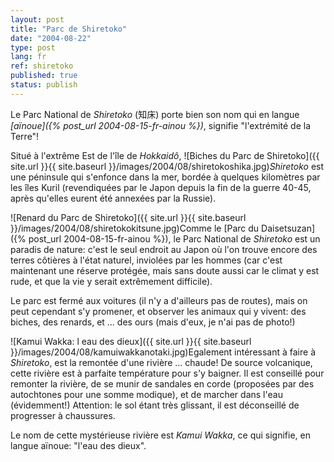 ```yaml
---
layout: post
title: "Parc de Shiretoko"
date: "2004-08-22"
type: post
lang: fr
ref: shiretoko
published: true
status: publish
---
```




Le Parc National de _Shiretoko_ (知床) porte bien son nom qui en langue _[aïnoue]({% post_url 2004-08-15-fr-ainou %})_, signifie "l'extrémité de la Terre"!

Situé à l'extrême Est de l'île de _Hokkaidô_, ![Biches du Parc de Shiretoko]({{ site.url }}{{ site.baseurl }}/images/2004/08/shiretokoshika.jpg)_Shiretoko_ est une péninsule qui s'enfonce dans la mer, bordée à quelques kilomètres par les îles Kuril (revendiquées par le Japon depuis la fin de la guerre 40-45, après qu'elles eurent été annexées par la Russie).

![Renard du Parc de Shiretoko]({{ site.url }}{{ site.baseurl }}/images/2004/08/shiretokokitsune.jpg)Comme le [Parc du Daisetsuzan]({% post_url 2004-08-15-fr-ainou %}), le Parc National de _Shiretoko_ est un paradis de nature: c'est le seul endroit au Japon où l'on trouve encore des terres côtières à l'état naturel, inviolées par les hommes (car c'est maintenant une réserve protégée, mais sans doute aussi car le climat y est rude, et que la vie y serait extrêmement difficile).

Le parc est fermé aux voitures (il n'y a d'ailleurs pas de routes), mais on peut cependant s'y promener, et observer les animaux qui y vivent: des biches, des renards, et ... des ours (mais d'eux, je n'ai pas de photo!)

![Kamui Wakka: l eau des dieux]({{ site.url }}{{ site.baseurl }}/images/2004/08/kamuiwakkanotaki.jpg)Egalement intéressant à faire à _Shiretoko_, est la remontée d'une rivière ... chaude! De source volcanique, cette rivière est à parfaite température pour s'y baigner. Il est conseillé pour remonter la rivière, de se munir de sandales en corde (proposées par des autochtones pour une somme modique), et de marcher dans l'eau (évidemment!) Attention: le sol étant très glissant, il est déconseillé de progresser à chaussures.

Le nom de cette mystérieuse rivière est _Kamui Wakka_, ce qui signifie, en langue aïnoue: "l'eau des dieux".


